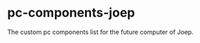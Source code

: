 pc-components-joep
==================

The custom pc components list for the future computer of Joep.
